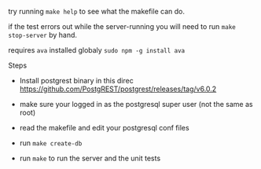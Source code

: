 try running `make help` to see what the makefile can do.

if the test errors out while the server-running you will need to run `make stop-server` by hand.

requires `ava` installed globaly `sudo npm -g install ava`

Steps

- Install postgrest binary in this direc https://github.com/PostgREST/postgrest/releases/tag/v6.0.2

- make sure your logged in as the postgresql super user (not the same as root)

- read the makefile and edit your postgresql conf files

- run `make create-db`

- run `make` to run the server and the unit tests
